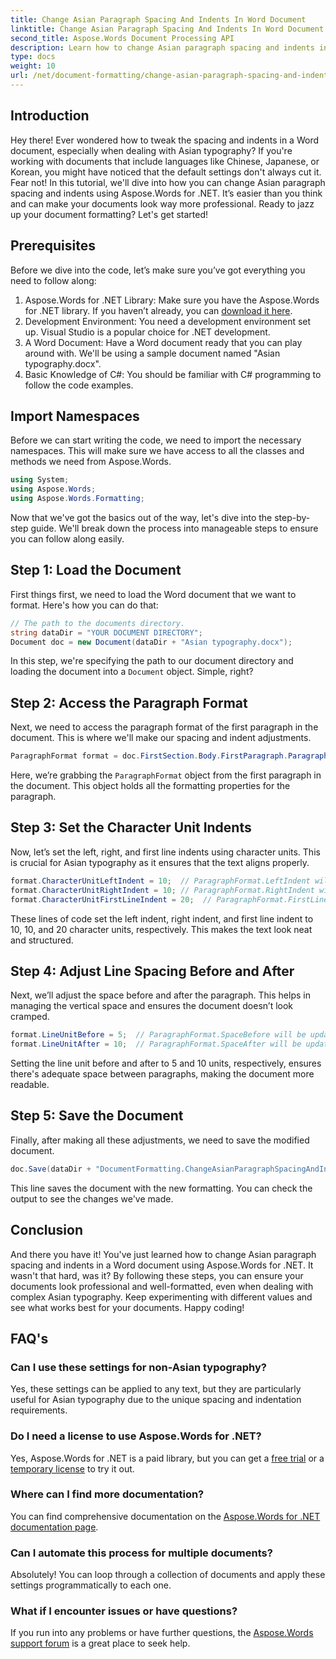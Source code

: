```yaml
---
title: Change Asian Paragraph Spacing And Indents In Word Document
linktitle: Change Asian Paragraph Spacing And Indents In Word Document
second_title: Aspose.Words Document Processing API
description: Learn how to change Asian paragraph spacing and indents in Word documents using Aspose.Words for .NET with this comprehensive, step-by-step guide.
type: docs
weight: 10
url: /net/document-formatting/change-asian-paragraph-spacing-and-indents/
---
```

## Introduction

Hey there! Ever wondered how to tweak the spacing and indents in a Word document, especially when dealing with Asian typography? If you're working with documents that include languages like Chinese, Japanese, or Korean, you might have noticed that the default settings don't always cut it. Fear not! In this tutorial, we'll dive into how you can change Asian paragraph spacing and indents using Aspose.Words for .NET. It’s easier than you think and can make your documents look way more professional. Ready to jazz up your document formatting? Let's get started!

## Prerequisites

Before we dive into the code, let’s make sure you’ve got everything you need to follow along:

1. Aspose.Words for .NET Library: Make sure you have the Aspose.Words for .NET library. If you haven’t already, you can [download it here](https://releases.aspose.com/words/net/).
2. Development Environment: You need a development environment set up. Visual Studio is a popular choice for .NET development.
3. A Word Document: Have a Word document ready that you can play around with. We'll be using a sample document named "Asian typography.docx".
4. Basic Knowledge of C#: You should be familiar with C# programming to follow the code examples.

## Import Namespaces

Before we can start writing the code, we need to import the necessary namespaces. This will make sure we have access to all the classes and methods we need from Aspose.Words.

```csharp
using System;
using Aspose.Words;
using Aspose.Words.Formatting;
```

Now that we've got the basics out of the way, let's dive into the step-by-step guide. We'll break down the process into manageable steps to ensure you can follow along easily.

## Step 1: Load the Document

First things first, we need to load the Word document that we want to format. Here's how you can do that:

```csharp
// The path to the documents directory.
string dataDir = "YOUR DOCUMENT DIRECTORY";
Document doc = new Document(dataDir + "Asian typography.docx");
```

In this step, we're specifying the path to our document directory and loading the document into a `Document` object. Simple, right?

## Step 2: Access the Paragraph Format

Next, we need to access the paragraph format of the first paragraph in the document. This is where we'll make our spacing and indent adjustments.

```csharp
ParagraphFormat format = doc.FirstSection.Body.FirstParagraph.ParagraphFormat;
```

Here, we’re grabbing the `ParagraphFormat` object from the first paragraph in the document. This object holds all the formatting properties for the paragraph.

## Step 3: Set the Character Unit Indents

Now, let’s set the left, right, and first line indents using character units. This is crucial for Asian typography as it ensures that the text aligns properly.

```csharp
format.CharacterUnitLeftIndent = 10;  // ParagraphFormat.LeftIndent will be updated
format.CharacterUnitRightIndent = 10; // ParagraphFormat.RightIndent will be updated
format.CharacterUnitFirstLineIndent = 20;  // ParagraphFormat.FirstLineIndent will be updated
```

These lines of code set the left indent, right indent, and first line indent to 10, 10, and 20 character units, respectively. This makes the text look neat and structured.

## Step 4: Adjust Line Spacing Before and After

Next, we’ll adjust the space before and after the paragraph. This helps in managing the vertical space and ensures the document doesn’t look cramped.

```csharp
format.LineUnitBefore = 5;  // ParagraphFormat.SpaceBefore will be updated
format.LineUnitAfter = 10;  // ParagraphFormat.SpaceAfter will be updated
```

Setting the line unit before and after to 5 and 10 units, respectively, ensures there's adequate space between paragraphs, making the document more readable.

## Step 5: Save the Document

Finally, after making all these adjustments, we need to save the modified document.

```csharp
doc.Save(dataDir + "DocumentFormatting.ChangeAsianParagraphSpacingAndIndents.doc");
```

This line saves the document with the new formatting. You can check the output to see the changes we've made.

## Conclusion

And there you have it! You've just learned how to change Asian paragraph spacing and indents in a Word document using Aspose.Words for .NET. It wasn't that hard, was it? By following these steps, you can ensure your documents look professional and well-formatted, even when dealing with complex Asian typography. Keep experimenting with different values and see what works best for your documents. Happy coding!

## FAQ's

### Can I use these settings for non-Asian typography?
Yes, these settings can be applied to any text, but they are particularly useful for Asian typography due to the unique spacing and indentation requirements.

### Do I need a license to use Aspose.Words for .NET?
Yes, Aspose.Words for .NET is a paid library, but you can get a [free trial](https://releases.aspose.com/) or a [temporary license](https://purchase.aspose.com/temporary-license/) to try it out.

### Where can I find more documentation?
You can find comprehensive documentation on the [Aspose.Words for .NET documentation page](https://reference.aspose.com/words/net/).

### Can I automate this process for multiple documents?
Absolutely! You can loop through a collection of documents and apply these settings programmatically to each one.

### What if I encounter issues or have questions?
If you run into any problems or have further questions, the [Aspose.Words support forum](https://forum.aspose.com/c/words/8) is a great place to seek help.

